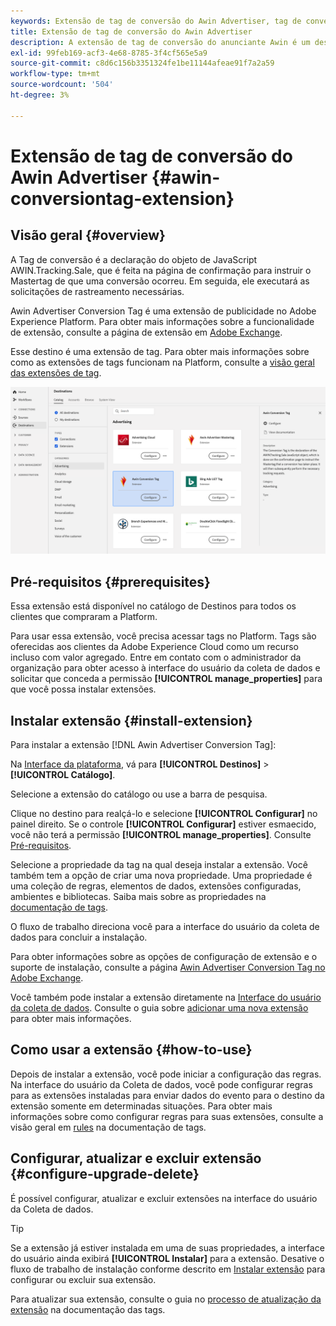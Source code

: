 ```yaml
---
keywords: Extensão de tag de conversão do Awin Advertiser, tag de conversão, Awin, awin, AWIN
title: Extensão de tag de conversão do Awin Advertiser
description: A extensão de tag de conversão do anunciante Awin é um destino de publicidade no Adobe Experience Platform. Para obter mais informações sobre a funcionalidade de extensão, consulte a página de extensão no Adobe Exchange.
exl-id: 99feb169-acf3-4e68-8785-3f4cf565e5a9
source-git-commit: c8d6c156b3351324fe1be11144afeae91f7a2a59
workflow-type: tm+mt
source-wordcount: '504'
ht-degree: 3%

---
```


# Extensão de tag de conversão do Awin Advertiser {#awin-conversiontag-extension}

## Visão geral {#overview}

A Tag de conversão é a declaração do objeto de JavaScript AWIN.Tracking.Sale, que é feita na página de confirmação para instruir o Mastertag de que uma conversão ocorreu. Em seguida, ele executará as solicitações de rastreamento necessárias.

Awin Advertiser Conversion Tag é uma extensão de publicidade no Adobe Experience Platform. Para obter mais informações sobre a funcionalidade de extensão, consulte a página de extensão em [Adobe Exchange](https://exchange.adobe.com/experiencecloud.details.103240.awin-conversion-tag.html).

Esse destino é uma extensão de tag. Para obter mais informações sobre como as extensões de tags funcionam na Platform, consulte a [visão geral das extensões de tag](../launch-extensions/overview.md).

![Extensão Awin Advertiser Conversiontag na interface do usuário](../../assets/catalog/advertising/awin-conversion-tag/catalog.png)

## Pré-requisitos {#prerequisites}

Essa extensão está disponível no catálogo de Destinos para todos os clientes que compraram a Platform.

Para usar essa extensão, você precisa acessar tags no Platform. Tags são oferecidas aos clientes da Adobe Experience Cloud como um recurso incluso com valor agregado. Entre em contato com o administrador da organização para obter acesso à interface do usuário da coleta de dados e solicitar que conceda a permissão **[!UICONTROL manage_properties]** para que você possa instalar extensões.

## Instalar extensão {#install-extension}

Para instalar a extensão [!DNL Awin Advertiser Conversion Tag]:

Na [Interface da plataforma](https://platform.adobe.com/), vá para **[!UICONTROL Destinos]** > **[!UICONTROL Catálogo]**.

Selecione a extensão do catálogo ou use a barra de pesquisa.

Clique no destino para realçá-lo e selecione **[!UICONTROL Configurar]** no painel direito. Se o controle **[!UICONTROL Configurar]** estiver esmaecido, você não terá a permissão **[!UICONTROL manage_properties]**. Consulte [Pré-requisitos](#prerequisites).

Selecione a propriedade da tag na qual deseja instalar a extensão. Você também tem a opção de criar uma nova propriedade. Uma propriedade é uma coleção de regras, elementos de dados, extensões configuradas, ambientes e bibliotecas. Saiba mais sobre as propriedades na [documentação de tags](../../../tags/ui/administration/companies-and-properties.md).

O fluxo de trabalho direciona você para a interface do usuário da coleta de dados para concluir a instalação.

Para obter informações sobre as opções de configuração de extensão e o suporte de instalação, consulte a página [Awin Advertiser Conversion Tag no Adobe Exchange](https://exchange.adobe.com/experiencecloud.details.103240.awin-conversion-tag.html).

Você também pode instalar a extensão diretamente na [Interface do usuário da coleta de dados](https://experience.adobe.com/#/data-collection/). Consulte o guia sobre [adicionar uma nova extensão](../../../tags/ui/managing-resources/extensions/overview.md#add-a-new-extension) para obter mais informações.


## Como usar a extensão {#how-to-use}

Depois de instalar a extensão, você pode iniciar a configuração das regras. Na interface do usuário da Coleta de dados, você pode configurar regras para as extensões instaladas para enviar dados do evento para o destino da extensão somente em determinadas situações. Para obter mais informações sobre como configurar regras para suas extensões, consulte a visão geral em [rules](../../../tags/ui/managing-resources/rules.md) na documentação de tags.

## Configurar, atualizar e excluir extensão {#configure-upgrade-delete}

É possível configurar, atualizar e excluir extensões na interface do usuário da Coleta de dados.

>[!TIP]
>
>Se a extensão já estiver instalada em uma de suas propriedades, a interface do usuário ainda exibirá **[!UICONTROL Instalar]** para a extensão. Desative o fluxo de trabalho de instalação conforme descrito em [Instalar extensão](#install-extension) para configurar ou excluir sua extensão.

Para atualizar sua extensão, consulte o guia no [processo de atualização da extensão](../../../tags/ui/managing-resources/extensions/extension-upgrade.md) na documentação das tags.
